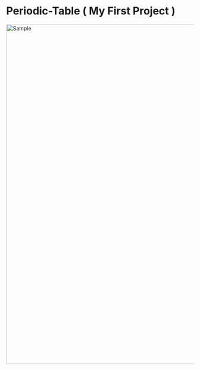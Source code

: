 # Periodic-Table ( My First Project )
<img width="909" alt="Sample" src="https://github.com/SadhoN001/Periodic-Table/assets/131511174/d721f74f-87f2-475a-9556-e0c884911768">
